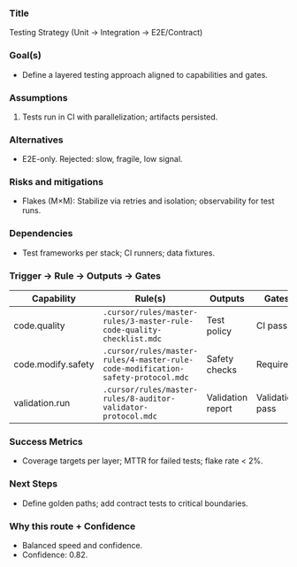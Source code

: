 ### Title
Testing Strategy (Unit → Integration → E2E/Contract)

### Goal(s)
- Define a layered testing approach aligned to capabilities and gates.

### Assumptions
1. Tests run in CI with parallelization; artifacts persisted.

### Alternatives
- E2E-only. Rejected: slow, fragile, low signal.

### Risks and mitigations
- Flakes (M×M): Stabilize via retries and isolation; observability for test runs.

### Dependencies
- Test frameworks per stack; CI runners; data fixtures.

### Trigger → Rule → Outputs → Gates
| Capability | Rule(s) | Outputs | Gates |
|---|---|---|---|
| code.quality | `.cursor/rules/master-rules/3-master-rule-code-quality-checklist.mdc` | Test policy | CI pass |
| code.modify.safety | `.cursor/rules/master-rules/4-master-rule-code-modification-safety-protocol.mdc` | Safety checks | Required |
| validation.run | `.cursor/rules/master-rules/8-auditor-validator-protocol.mdc` | Validation report | Validation pass |

### Success Metrics
- Coverage targets per layer; MTTR for failed tests; flake rate < 2%.

### Next Steps
- Define golden paths; add contract tests to critical boundaries.

### Why this route + Confidence
- Balanced speed and confidence.
- Confidence: 0.82.
